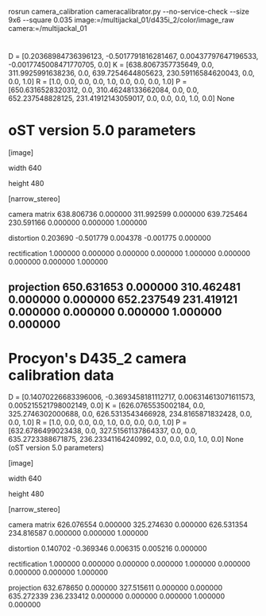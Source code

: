 
rosrun camera_calibration cameracalibrator.py --no-service-check --size 9x6 --square 0.035 image:=/multijackal_01/d435i_2/color/image_raw camera:=/multijackal_01

# 
D = [0.20368984736396123, -0.5017791816281467, 0.00437797647196533, -0.0017745008471770705, 0.0]
K = [638.8067357735649, 0.0, 311.9925991638236, 0.0, 639.7254644805623, 230.59116584620043, 0.0, 0.0, 1.0]
R = [1.0, 0.0, 0.0, 0.0, 1.0, 0.0, 0.0, 0.0, 1.0]
P = [650.6316528320312, 0.0, 310.46248133662084, 0.0, 0.0, 652.237548828125, 231.41912143059017, 0.0, 0.0, 0.0, 1.0, 0.0]
None
# oST version 5.0 parameters


[image]

width
640

height
480

[narrow_stereo]

camera matrix
638.806736 0.000000 311.992599
0.000000 639.725464 230.591166
0.000000 0.000000 1.000000

distortion
0.203690 -0.501779 0.004378 -0.001775 0.000000

rectification
1.000000 0.000000 0.000000
0.000000 1.000000 0.000000
0.000000 0.000000 1.000000

projection
650.631653 0.000000 310.462481 0.000000
0.000000 652.237549 231.419121 0.000000
0.000000 0.000000 1.000000 0.000000
--------------------------------------------------






# Procyon's D435_2 camera calibration data

D = [0.14070226683396006, -0.3693458181112717, 0.006314613071611573, 0.005215521798002149, 0.0]
K = [626.0765535002184, 0.0, 325.2746302000688, 0.0, 626.5313543466928, 234.8165871832428, 0.0, 0.0, 1.0]
R = [1.0, 0.0, 0.0, 0.0, 1.0, 0.0, 0.0, 0.0, 1.0]
P = [632.6786499023438, 0.0, 327.51561137864337, 0.0, 0.0, 635.2723388671875, 236.23341164240992, 0.0, 0.0, 0.0, 1.0, 0.0]
None
(oST version 5.0 parameters)


[image]

width
640

height
480

[narrow_stereo]

camera matrix
626.076554 0.000000 325.274630
0.000000 626.531354 234.816587
0.000000 0.000000 1.000000

distortion
0.140702 -0.369346 0.006315 0.005216 0.000000

rectification
1.000000 0.000000 0.000000
0.000000 1.000000 0.000000
0.000000 0.000000 1.000000

projection
632.678650 0.000000 327.515611 0.000000
0.000000 635.272339 236.233412 0.000000
0.000000 0.000000 1.000000 0.000000
